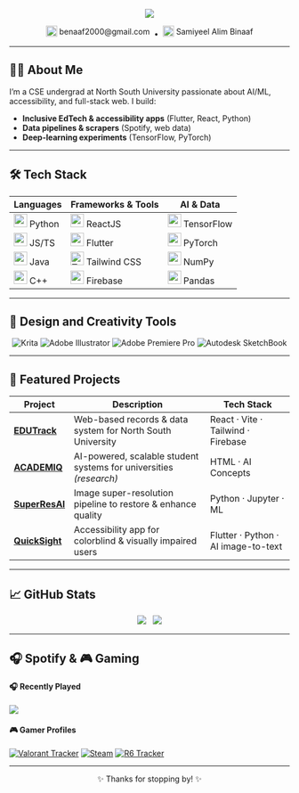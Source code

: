 <p align="center">
  <img src="https://capsule-render.vercel.app/api?type=waving&color=gradient&height=120&section=header&text=Hi!%20I'm%20Samiyeel%20👋&fontSize=36&fontAlignY=40"/>
</p>

<p align="center">
  <a href="mailto:benaaf2000@gmail.com" style="text-decoration: none; color: inherit; display: inline-flex; align-items: center;">
    <img
      src="https://cdn.jsdelivr.net/gh/devicons/devicon/icons/google/google-original.svg"
      width="20"
      alt="Email"/>
    &nbsp;benaaf2000@gmail.com
  </a>
  &nbsp;•&nbsp;
  <a href="https://www.linkedin.com/in/samiyeel-alim-binaaf" style="text-decoration: none; color: inherit; display: inline-flex; align-items: center;">
    <img
      src="https://cdn.jsdelivr.net/gh/devicons/devicon/icons/linkedin/linkedin-original.svg"
      width="20"
      alt="LinkedIn"/>
    &nbsp;Samiyeel Alim Binaaf
  </a>
</p>




---

## 🧑‍💻 About Me
I’m a CSE undergrad at North South University passionate about AI/ML, accessibility, and full-stack web. I build:
- **Inclusive EdTech & accessibility apps** (Flutter, React, Python)  
- **Data pipelines & scrapers** (Spotify, web data)  
- **Deep-learning experiments** (TensorFlow, PyTorch)

---

## 🛠️ Tech Stack

| Languages               | Frameworks & Tools                                                                                                     | AI & Data                          |
|-------------------------|------------------------------------------------------------------------------------------------------------------------|------------------------------------|
| <img src="https://cdn.jsdelivr.net/gh/devicons/devicon/icons/python/python-original.svg" width="24"/> Python  | <img src="https://cdn.jsdelivr.net/gh/devicons/devicon/icons/react/react-original.svg" width="24"/> ReactJS           | <img src="https://cdn.jsdelivr.net/gh/devicons/devicon/icons/tensorflow/tensorflow-original.svg" width="24"/> TensorFlow  |
| <img src="https://cdn.jsdelivr.net/gh/devicons/devicon/icons/javascript/javascript-original.svg" width="24"/> JS/TS   | <img src="https://cdn.jsdelivr.net/gh/devicons/devicon/icons/flutter/flutter-original.svg" width="24"/> Flutter        | <img src="https://cdn.jsdelivr.net/gh/devicons/devicon/icons/pytorch/pytorch-original.svg" width="24"/> PyTorch     |
| <img src="https://cdn.jsdelivr.net/gh/devicons/devicon/icons/java/java-original.svg" width="24"/> Java      | <img src="https://img.shields.io/badge/Tailwind_CSS-38B2AC?style=flat-square&logo=tailwindcss&logoColor=white" width="24" alt="Tailwind CSS"/> Tailwind CSS | <img src="https://cdn.jsdelivr.net/gh/devicons/devicon/icons/numpy/numpy-original.svg" width="24"/> NumPy        |
| <img src="https://cdn.jsdelivr.net/gh/devicons/devicon/icons/cplusplus/cplusplus-original.svg" width="24"/> C++     | <img src="https://cdn.jsdelivr.net/gh/devicons/devicon/icons/firebase/firebase-plain.svg" width="24"/> Firebase        | <img src="https://cdn.jsdelivr.net/gh/devicons/devicon/icons/pandas/pandas-original.svg" width="24"/> Pandas      |

---

## 🎨 Design and Creativity Tools

<p align="center">
  <img src="https://img.shields.io/badge/Krita-3BABFF?style=flat-square&logo=krita&logoColor=white" alt="Krita"/>
  <img src="https://img.shields.io/badge/Illustrator-FF9A00?style=flat-square&logo=adobe-illustrator&logoColor=white" alt="Adobe Illustrator"/>
  <img src="https://img.shields.io/badge/Premiere%20Pro-9999FF?style=flat-square&logo=adobe-premiere&logoColor=white" alt="Adobe Premiere Pro"/>
  <img src="https://img.shields.io/badge/SketchBook-1093FF?style=flat-square&logo=autodesk&logoColor=white" alt="Autodesk SketchBook"/>
</p>


---

## 🚀 Featured Projects

| Project                                          | Description                                                       | Tech Stack                              |
|--------------------------------------------------|-------------------------------------------------------------------|-----------------------------------------|
| [**EDUTrack**](https://github.com/Pronaaf2k/EDUTrack)       | Web-based records & data system for North South University         | React · Vite · Tailwind · Firebase       |
| [**ACADEMIQ**](https://github.com/Pronaaf2k/ACADEMIQ)       | AI-powered, scalable student systems for universities *(research)* | HTML · AI Concepts                      |
| [**SuperResAI**](https://github.com/Pronaaf2k/SuperResAI)   | Image super-resolution pipeline to restore & enhance quality       | Python · Jupyter · ML                   |
| [**QuickSight**](https://github.com/Pronaaf2k/QuickSight)   | Accessibility app for colorblind & visually impaired users         | Flutter · Python · AI image-to-text      |

---

## 📈 GitHub Stats

<p align="center">
  <img src="https://github-readme-stats.vercel.app/api/top-langs/?username=Pronaaf2k&layout=compact&hide_border=true&theme=tokyonight"/>
  &nbsp;
  <img src="https://github-readme-stats.vercel.app/api?username=Pronaaf2k&show_icons=true&count_private=true&hide_border=true&theme=tokyonight"/>
</p>


---

## 🎧 Spotify & 🎮 Gaming

#### 🎧 Recently Played
<a href="https://open.spotify.com/user/roqimbocza5854qug9swb16y9">
  <img src="https://spotify-recently-played-readme.vercel.app/api?user=roqimbocza5854qug9swb16y9&count=5&width=600"/>
</a>

#### 🎮 Gamer Profiles
[![Valorant Tracker](https://img.shields.io/badge/Valorant%20Stats-F04F54?style=for-the-badge&logo=riot-games)](https://tracker.gg/valorant/profile/riot/pronaaf2k%232000/overview)
[![Steam](https://img.shields.io/badge/Steam-Profile-171a21?style=for-the-badge&logo=steam)](https://steamcommunity.com/profiles/76561198254451484)
[![R6 Tracker](https://img.shields.io/badge/R6%20Stats-00AAFF?style=for-the-badge&logo=ubisoft)](https://r6.tracker.network/r6siege/profile/ubi/pronaaf2k/overview)

---

<p align="center">
  ✨ Thanks for stopping by! ✨
</p>
